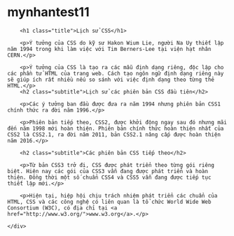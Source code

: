 # mynhantest11
<!DOCTYPE html>
<html lang="en">
<head>
    <meta charset="UTF-8">
    <meta name="viewport" content="width=device-width, initial-scale=1.0">
    <title>Lịch sử CSS</title>
    <style>

		body {

    font-family: Arial, sans-serif;

    line-height: 1.6;

    margin: 0;

    padding: 0;

    background-color: #f4f4f4;

    color: #333;

}

 

.container {

    width: 80%;

    margin: auto;

    overflow: hidden;

    padding: 20px;

}
.title, .subtitle {

    color: #333;

}

.title {

    text-align: center;

    margin: 20px 0;

}

.subtitle {

    margin: 10px 0 5px;

}

a {

    color: #007bff;

    text-decoration: none;

}

a:hover {

    text-decoration: underline;

}

p {

    margin: 10px 0;

}
    </style>
</head>
<body>
    <div class="container">

        <h1 class="title">Lịch sử CSS</h1>

        <p>Ý tưởng của CSS do kỹ sư Hakon Wium Lie, người Na Uy thiết lập năm 1994 trong khi làm việc với Tim Berners-Lee tại viện hạt nhân CERN.</p>

        <p>Ý tưởng của CSS là tạo ra các mẫu định dạng riêng, độc lập cho các phần tử HTML của trang web. Cách tạo ngôn ngữ định dạng riêng này sẽ giúp ích rất nhiều nếu so sánh với việc định dạng theo từng thẻ HTML.</p>
        <h2 class="subtitle">Lịch sử các phiên bản CSS đầu tiên</h2>

        <p>Các ý tưởng ban đầu được đưa ra năm 1994 nhưng phiên bản CSS1 chính thức ra đời năm 1996.</p>

        <p>Phiên bản tiếp theo, CSS2, được khởi động ngay sau đó nhưng mãi đến năm 1998 mới hoàn thiện. Phiên bản chính thức hoàn thiện nhất của CSS2 là CSS2.1, ra đời năm 2011, bản CSS2.1 nâng cấp được hoàn thiện năm 2016.</p>

        <h2 class="subtitle">Các phiên bản CSS tiếp theo</h2>

        <p>Từ bản CSS3 trở đi, CSS được phát triển theo từng gói riêng biệt. Hiện nay các gói của CSS3 vẫn đang được phát triển và hoàn thiện. Đồng thời một số chuẩn CSS4 và CSS5 vẫn đang được tiếp tục thiết lập mới.</p>

        <p>Hiện tại, hiệp hội chịu trách nhiệm phát triển các chuẩn của HTML, CSS và các công nghệ có liên quan là tổ chức World Wide Web Consortium (W3C), có địa chỉ tại <a href="http://www.w3.org/">www.w3.org</a>.</p>

    </div>

</body>

</html>
